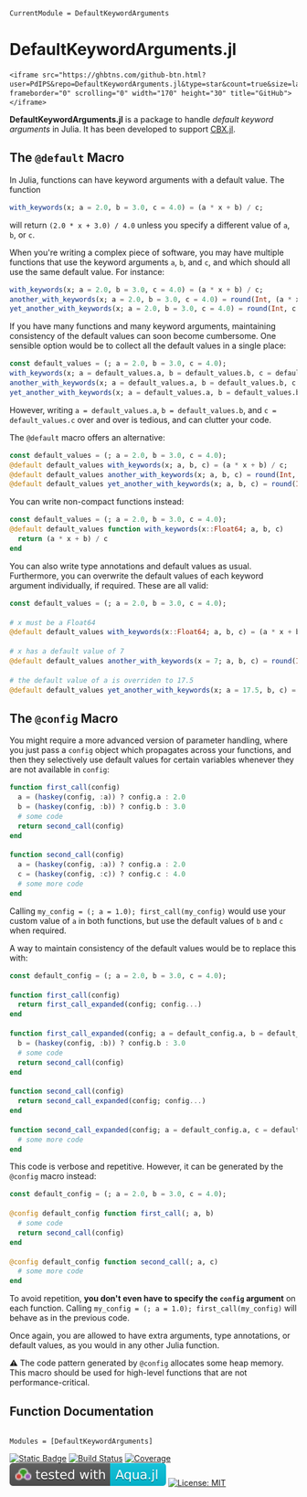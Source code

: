 ```@meta
CurrentModule = DefaultKeywordArguments
```

# DefaultKeywordArguments.jl

```@raw html
<iframe src="https://ghbtns.com/github-btn.html?user=PdIPS&repo=DefaultKeywordArguments.jl&type=star&count=true&size=large" frameborder="0" scrolling="0" width="170" height="30" title="GitHub"></iframe>
```

**DefaultKeywordArguments.jl** is a package to handle *default keyword arguments* in Julia. It has been developed to support [CBX.jl](https://github.com/PdIPS/CBX.jl).


## The `@default` Macro

In Julia, functions can have keyword arguments with a default value. The function
```jl
with_keywords(x; a = 2.0, b = 3.0, c = 4.0) = (a * x + b) / c;
```
will return `(2.0 * x + 3.0) / 4.0` unless you specify a different value of `a`, `b`, or `c`.

When you're writing a complex piece of software, you may have multiple functions that use the keyword arguments `a`, `b`, and `c`, and which should all use the same default value. For instance:
```jl
with_keywords(x; a = 2.0, b = 3.0, c = 4.0) = (a * x + b) / c;
another_with_keywords(x; a = 2.0, b = 3.0, c = 4.0) = round(Int, (a * x + b) / c);
yet_another_with_keywords(x; a = 2.0, b = 3.0, c = 4.0) = round(Int, c / (a * x + b));
```
If you have many functions and many keyword arguments, maintaining consistency of the default values can soon become cumbersome. One sensible option would be to collect all the default values in a single place:
```jl
const default_values = (; a = 2.0, b = 3.0, c = 4.0);
with_keywords(x; a = default_values.a, b = default_values.b, c = default_values.c) = (a * x + b) / c;
another_with_keywords(x; a = default_values.a, b = default_values.b, c = default_values.c) = round(Int, (a * x + b) / c);
yet_another_with_keywords(x; a = default_values.a, b = default_values.b, c = default_values.c) = round(Int, c / (a * x + b));
```
However, writing `a = default_values.a`, `b = default_values.b`, and `c = default_values.c` over and over is tedious, and can clutter your code.

The `@default` macro offers an alternative:
```jl
const default_values = (; a = 2.0, b = 3.0, c = 4.0);
@default default_values with_keywords(x; a, b, c) = (a * x + b) / c;
@default default_values another_with_keywords(x; a, b, c) = round(Int, (a * x + b) / c);
@default default_values yet_another_with_keywords(x; a, b, c) = round(Int, c / (a * x + b));
```
You can write non-compact functions instead:
```jl
const default_values = (; a = 2.0, b = 3.0, c = 4.0);
@default default_values function with_keywords(x::Float64; a, b, c)
  return (a * x + b) / c
end
```
You can also write type annotations and default values as usual. Furthermore, you can overwrite the default values of each keyword argument individually, if required. These are all valid:
```jl
const default_values = (; a = 2.0, b = 3.0, c = 4.0);

# x must be a Float64
@default default_values with_keywords(x::Float64; a, b, c) = (a * x + b) / c;

# x has a default value of 7
@default default_values another_with_keywords(x = 7; a, b, c) = round(Int, (a * x + b) / c);

# the default value of a is overriden to 17.5
@default default_values yet_another_with_keywords(x; a = 17.5, b, c) = round(Int, c / (a * x + b));
```

## The `@config` Macro

You might require a more advanced version of parameter handling, where you just pass a `config` object which propagates across your functions, and then they selectively use default values for certain variables whenever they are not available in `config`:
```jl
function first_call(config)
  a = (haskey(config, :a)) ? config.a : 2.0
  b = (haskey(config, :b)) ? config.b : 3.0
  # some code
  return second_call(config)
end

function second_call(config)
  a = (haskey(config, :a)) ? config.a : 2.0
  c = (haskey(config, :c)) ? config.c : 4.0
  # some more code
end
```
Calling `my_config = (; a = 1.0); first_call(my_config)` would use your custom value of `a` in both functions, but use the default values of `b` and `c` when required.

A way to maintain consistency of the default values would be to replace this with:
```jl
const default_config = (; a = 2.0, b = 3.0, c = 4.0);

function first_call(config)
  return first_call_expanded(config; config...)
end

function first_call_expanded(config; a = default_config.a, b = default_config.b, args...)
  b = (haskey(config, :b)) ? config.b : 3.0
  # some code
  return second_call(config)
end

function second_call(config)
  return second_call_expanded(config; config...)
end

function second_call_expanded(config; a = default_config.a, c = default_config.c, args...)
  # some more code
end
```
This code is verbose and repetitive. However, it can be generated by the `@config` macro instead:
```jl
const default_config = (; a = 2.0, b = 3.0, c = 4.0);

@config default_config function first_call(; a, b)
  # some code
  return second_call(config)
end

@config default_config function second_call(; a, c)
  # some more code
end
```
To avoid repetition, **you don't even have to specify the `config` argument** on each function. Calling `my_config = (; a = 1.0); first_call(my_config)` will behave as in the previous code.

Once again, you are allowed to have extra arguments, type annotations, or default values, as you would in any other Julia function.

:warning: The code pattern generated by `@config` allocates some heap memory. This macro should be used for high-level functions that are not performance-critical.


## Function Documentation

```@index
```

```@autodocs
Modules = [DefaultKeywordArguments]
```

[![Static Badge](https://img.shields.io/badge/View%20on%20Github-grey?logo=github)](https://github.com/PdIPS/DefaultKeywordArguments.jl)
[![Build Status](https://github.com/PdIPS/DefaultKeywordArguments.jl/actions/workflows/CI.yml/badge.svg?branch=main)](https://github.com/PdIPS/DefaultKeywordArguments.jl/actions/workflows/CI.yml?query=branch%3Amain)
[![Coverage](https://codecov.io/gh/PdIPS/DefaultKeywordArguments.jl/branch/main/graph/badge.svg)](https://codecov.io/gh/PdIPS/DefaultKeywordArguments.jl)
[![Aqua](https://raw.githubusercontent.com/JuliaTesting/Aqua.jl/master/badge.svg)](https://github.com/JuliaTesting/Aqua.jl)
[![License: MIT](https://img.shields.io/badge/License-MIT-yellow.svg)](https://opensource.org/licenses/MIT)
